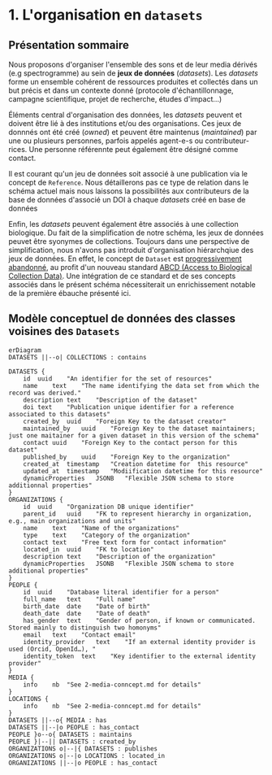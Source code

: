 # 1. L'organisation en `datasets`

## Présentation sommaire

Nous proposons d'organiser l'ensemble des sons et de leur media dérivés (e.g spectrogramme) au sein de **jeux de données** (_datasets_). Les _datasets_ forme un ensemble cohérent de ressources produites et collectés dans un but précis et dans un contexte donné (protocole d'échantillonnage, campagne scientifique, projet de recherche, études d'impact...)

Éléments central d'organisation des données, les _datasets_ peuvent et doivent être lié à des institutions et/ou des organisations. Ces jeux de donnnés ont été créé (_owned_) et peuvent être maintenus (_maintained_) par une ou plusieurs personnes, parfois appelés agent-e-s ou contributeur-rices. Une personne référennte peut également être désigné comme contact.

Il est courant qu'un jeu de données soit associé à une publication via le concept de `Reference`. Nous détaillerons pas ce type de relation dans le schéma actuel mais nous laissons la possibilités aux contributeurs de la base de données d'associé un DOI à chaque _datasets_ créé en base de données

Enfin, les _datasets_ peuvent également être associés à une collection biologique. Du fait de la simplification de notre schéma, les jeux de données peuvet être syonymes de collections.
Toujours dans une perspective de simplification, nous n'avons pas introduit d'organisation hiérarchqiue des jeux de données. En effet, le concept de `Dataset` est [progressivement abandonné](https://dwc.tdwg.org/list/#dwc_Dataset), au profit d'un nouveau standard [ABCD (Access to Biological Collection Data)](https://www.tdwg.org/standards/abcd/). Une intégration de ce standard et de ses concepts associés dans le présent schéma nécessiterait un enrichissement notable de la première ébauche présenté ici.

## Modèle conceptuel de données des classes voisines des `Datasets`

```mermaid
erDiagram
DATASETS ||--o| COLLECTIONS : contains

DATASETS {
    id	uuid	"An identifier for the set of resources"
    name	text	"The name identifying the data set from which the record was derived."
    description	text	"Description of the dataset"
    doi	text	"Publication unique identifier for a reference associated to this datasets"
    created_by	uuid	"Foreign Key to the dataset creator"
    maintained_by	uuid	"Foreign Key to the dataset maintainers; just one maitainer for a given dataset in this version of the schema"
    contact	uuid	"Foreign Key to the contact person for this dataset"
    published_by	uuid	"Foreign Key to the organization"
    created_at	timestamp	"Creation datetime for  this resource"
    updated_at	timestamp	"Modiification datetime for this resource"
    dynamicProperties	JSONB	"Flexible JSON schema to store additionnal properties"
}
ORGANIZATIONS {
    id	uuid	"Organization DB unique identifier"
    parent_id	uuid	"FK to represent hierarchy in organization, e.g., main organizations and units"
    name	text	"Name of the organizations"
    type	text	"Category of the organization"
    contact	text	"Free text form for contact information"
    located_in	uuid	"FK to location"
    description	text	"Description of the organization"
    dynamicProperties	JSONB	"Flexible JSON schema to store additional properties"
}
PEOPLE {
    id	uuid	"Database literal identifier for a person"
    full_name	text	"Full name"
    birth_date	date	"Date of birth"
    death_date	date	"Date of death"
    has_gender	text	"Gender of person, if known or communicated. Stored mainly to distinguish two homonyms"
    email	text	"Contact email"
    identity_provider	text	"If an external identity provider is used (Orcid, OpenId…), "
    identity_token	text	"Key identifier to the external identity provider"
}
MEDIA {
    info	nb	"See 2-media-conncept.md for details"
}
LOCATIONS {
    info	nb	"See 2-media-conncept.md for details"
}
DATASETS ||--o{ MEDIA : has
DATASETS ||--|o PEOPLE : has_contact
PEOPLE }o--o{ DATASETS : maintains
PEOPLE }|--|| DATASETS : created_by
ORGANIZATIONS o|--|{ DATASETS : publishes
ORGANIZATIONS o|--|o LOCATIONS : located_in
ORGANIZATIONS ||--|o PEOPLE : has_contact




```
